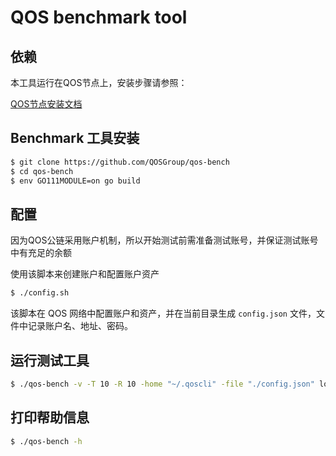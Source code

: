 # QOS benchmark tool

## 依赖
本工具运行在QOS节点上，安装步骤请参照：

[QOS节点安装文档](https://github.com/QOSGroup/qos/blob/master/docs/install/installation.md
)

## Benchmark 工具安装
```bash
$ git clone https://github.com/QOSGroup/qos-bench
$ cd qos-bench
$ env GO111MODULE=on go build
```

## 配置
因为QOS公链采用账户机制，所以开始测试前需准备测试账号，并保证测试账号中有充足的余额

使用该脚本来创建账户和配置账户资产
```bash
$ ./config.sh
```

该脚本在 QOS 网络中配置账户和资产，并在当前目录生成 `config.json` 文件，文件中记录账户名、地址、密码。


## 运行测试工具
```bash
$ ./qos-bench -v -T 10 -R 10 -home "~/.qoscli" -file "./config.json" localhost:26657
```

## 打印帮助信息
```bash
$ ./qos-bench -h
```
